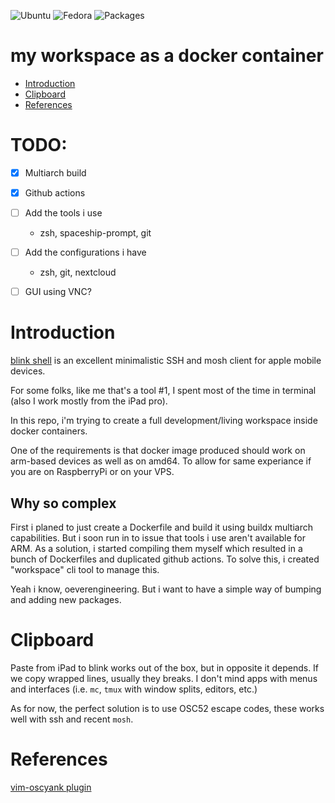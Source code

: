![Ubuntu](https://github.com/mentos1386/workspace/workflows/Ubuntu/badge.svg)
![Fedora](https://github.com/mentos1386/workspace/workflows/Fedora/badge.svg)
![Packages](https://github.com/mentos1386/workspace/workflows/Packages/badge.svg)

my workspace as a docker container
==================================

- [Introduction](#introduction)
- [Clipboard](#clipboard)
- [References](#references)

# TODO:

- [x] Multiarch build
- [x] Github actions
- [ ] Add the tools i use
  - zsh, spaceship-prompt, git
- [ ] Add the configurations i have
  - zsh, git, nextcloud
- [ ] GUI using VNC?


# Introduction

[blink shell](https://blink.sh) is an excellent minimalistic SSH and mosh client
for apple mobile devices.

For some folks, like me that's a tool #1, I spent most of the time in terminal
(also I work mostly from the iPad pro).

In this repo, i'm trying to create a full development/living workspace inside docker containers.

One of the requirements is that docker image produced should work on arm-based devices as well as on amd64. To allow for same experiance if you are on RaspberryPi or on your VPS.

## Why so complex

First i planed to just create a Dockerfile and build it using buildx multiarch capabilities.
But i soon run in to issue that tools i use aren't available for ARM.
As a solution, i started compiling them myself which resulted in a bunch of Dockerfiles and
duplicated github actions. To solve this, i created "workspace" cli tool to manage this.

Yeah i know, oeverengineering. But i want to have a simple way of bumping and adding new packages.

# Clipboard

Paste from iPad to blink works out of the box, but in opposite it depends. If we
copy wrapped lines, usually they breaks. I don't mind apps with menus and
interfaces (i.e. `mc`, `tmux` with window splits, editors, etc.)

As for now, the perfect solution is to use OSC52 escape codes, these works well
with ssh and recent `mosh`.

# References

[vim-oscyank plugin](https://github.com/ojroques/vim-oscyank)

